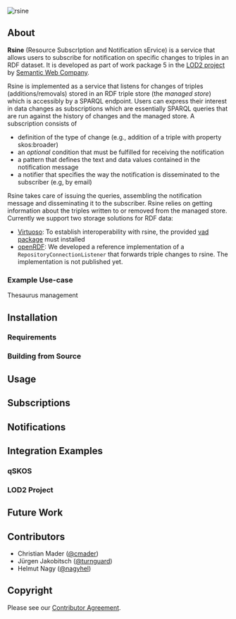 ![rsine](https://raw.github.com/rsine/rsine/devel/src/main/resources/rsine_transparent.png "rsine")

## About

**Rsine** (Resource SubscrIption and Notification sErvice) is a service that allows users to subscribe for notification
on specific changes to triples in an RDF dataset. It is developed as part of work package 5 in the [LOD2 project](http://lod2.eu/WikiArticle/Project.html)
 by [Semantic Web Company](http://www.semantic-web.at/).

Rsine is implemented as a service that listens for changes of triples (additions/removals) stored in an RDF triple store
(the *managed store*) which is accessibly by a SPARQL endpoint. Users can express their interest in data changes as subscriptions
 which are essentially SPARQL queries that are run against the history of changes and the managed store. A subscription
 consists of

 * definition of the type of change (e.g., addition of a triple with property skos:broader)
 * an *optional* condition that must be fulfilled for receiving the notification
 * a pattern that defines the text and data values contained in the notification message
 * a notifier that specifies the way the notification is disseminated to the subscriber (e.g, by email)

Rsine takes care of issuing the queries, assembling the notification message and disseminating it to the subscriber. Rsine
relies on getting information about the triples written to or removed from the managed store. Currently we support two storage
solutions for RDF data:

 * [Virtuoso](http://virtuoso.openlinksw.com/): To establish interoperability with rsine, the provided
 [vad package](https://github.com/rsine/rsineVad) must installed
 * [openRDF](http://www.openrdf.org/): We developed a reference implementation of a `RepositoryConnectionListener` that forwards
 triple changes to rsine. The implementation is not published yet.

### Example Use-case

Thesaurus management

## Installation

### Requirements

### Building from Source

## Usage

## Subscriptions

## Notifications

## Integration Examples

### qSKOS

### LOD2 Project

## Future Work

## Contributors

* Christian Mader ([@cmader](https://github.com/cmader))
* Jürgen Jakobitsch ([@turnguard](https://github.com/turnguard))
* Helmut Nagy ([@nagyhel](https://github.com/nagyhel))

## Copyright

Please see our [Contributor Agreement](https://raw.github.com/rsine/rsine/devel/rsine_contribution_agreement.pdf).